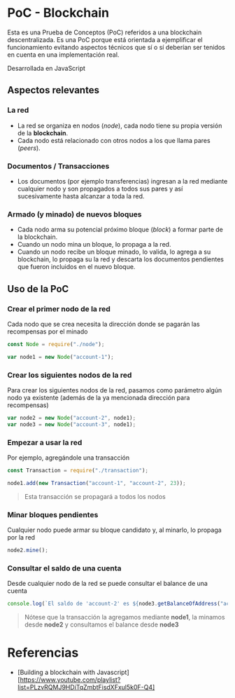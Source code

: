 # PoC - Blockchain
Esta es una Prueba de Conceptos (PoC) referidos a una blockchain descentralizada. Es una PoC porque est&aacute; orientada a ejemplificar el funcionamiento evitando aspectos t&eacute;cnicos que s&iacute; o s&iacute; deber&iacute;an ser tenidos en cuenta en una implementaci&oacute;n real.

Desarrollada en JavaScript

## Aspectos relevantes
### La red
* La red se organiza en nodos (_node_), cada nodo tiene su propia versi&oacute;n de la **blockchain**.
* Cada nodo est&aacute; relacionado con otros nodos a los que llama pares (_peers_).
### Documentos / Transacciones
* Los documentos (por ejemplo transferencias) ingresan a la red mediante cualquier nodo y son propagados a todos sus pares y as&iacute; sucesivamente hasta alcanzar a toda la red.
### Armado (y minado) de nuevos bloques
* Cada nodo arma su potencial pr&oacute;ximo bloque (_block_) a formar parte de la blockchain.
* Cuando un nodo mina un bloque, lo propaga a la red.
* Cuando un nodo recibe un bloque minado, lo valida, lo agrega a su blockchain, lo propaga su la red y descarta los documentos pendientes que fueron incluidos en el nuevo bloque.

## Uso de la PoC
### Crear el primer nodo de la red
Cada nodo que se crea necesita la direcci&oacute;n donde se pagar&aacute;n las recompensas por el minado
```javascript
const Node = require("./node");

var node1 = new Node("account-1");
```
### Crear los siguientes nodos de la red
Para crear los siguientes  nodos de la red, pasamos como par&aacute;metro algún nodo ya existente (adem&aacute;s de la ya mencionada direcci&oacute;n para recompensas)
```javascript
var node2 = new Node("account-2", node1);
var node3 = new Node("account-3", node1);
```
### Empezar a usar la red
Por ejemplo, agreg&aacute;ndole una transacci&oacute;n
```javascript
const Transaction = require("./transaction");

node1.add(new Transaction("account-1", "account-2", 23));
```
> Esta transacci&oacute;n se propagar&aacute; a todos los nodos
### Minar bloques pendientes
Cualquier nodo puede armar su bloque candidato y, al minarlo, lo propaga por la red
```javascript
node2.mine();
```
### Consultar el saldo de una cuenta
Desde cualquier nodo de la red se puede consultar el balance de una cuenta
```javascript
console.log(`El saldo de 'account-2' es ${node3.getBalanceOfAddress("account-2")}`);
```

> N&oacute;tese que la transacci&oacute;n la agregamos mediante **node1**, la minamos desde **node2** y consultamos el balance desde **node3**

# Referencias
* [Building a blockchain with Javascript][https://www.youtube.com/playlist?list=PLzvRQMJ9HDiTqZmbtFisdXFxul5k0F-Q4]